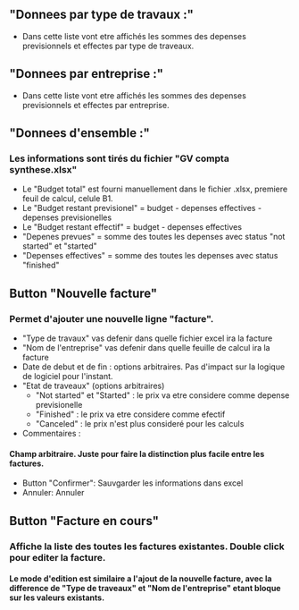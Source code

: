 ## "Donnees par type de travaux :"
* Dans cette liste vont etre affichés les sommes des depenses previsionnels et effectes par type de traveaux.
      
## "Donnees par entreprise :"
* Dans cette liste vont etre affichés les sommes des depenses previsionnels et effectes par entreprise.
    
## "Donnees d'ensemble :"
### Les informations sont tirés du fichier "GV compta synthese.xlsx"
* Le "Budget total" est fourni manuellement dans le fichier .xlsx, premiere feuil de calcul, celule B1.
* Le "Budget restant previsionel" = budget - depenses effectives - depenses previsionelles
* Le "Budget restant effectif" = budget - depenses effectives
* "Depenes prevues" = somme des toutes les depenses avec status "not started" et "started"
* "Depenses effectives" = somme des toutes les depenses avec status "finished"

## Button "Nouvelle facture"
### Permet d'ajouter une nouvelle ligne "facture".
* "Type de travaux" vas defenir dans quelle fichier excel ira la facture
* "Nom de l'entreprise" vas defenir dans quelle feuille de calcul ira la facture
* Date de debut et de fin : options arbitraires. Pas d'impact sur la logique de logiciel pour l'instant.
* "Etat de traveaux" (options arbitraires)
  * "Not started" et "Started" : le prix va etre considere comme depense previsionelle
  * "Finished" : le prix va etre considere comme efectif
  * "Canceled" : le prix n'est plus consideré pour les calculs
* Commentaires :
#### Champ arbitraire. Juste pour faire la distinction plus facile entre les factures.
* Button "Confirmer": Sauvgarder les informations dans excel
* Annuler: Annuler

## Button "Facture en cours"
### Affiche la liste des toutes les factures existantes. Double click pour editer la facture.
#### Le mode d'edition est similaire a l'ajout de la nouvelle facture, avec la difference de "Type de traveaux" et "Nom de l'entreprise" etant bloque sur les valeurs existants.
